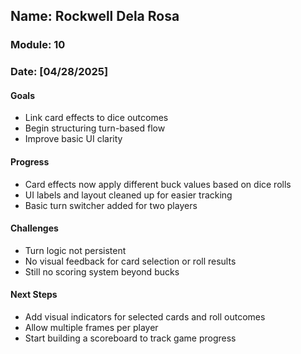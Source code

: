 ## Name: Rockwell Dela Rosa  
### Module: 10  

### Date: [04/28/2025]  

#### Goals  
- Link card effects to dice outcomes  
- Begin structuring turn-based flow  
- Improve basic UI clarity  

#### Progress  
- Card effects now apply different buck values based on dice rolls  
- UI labels and layout cleaned up for easier tracking  
- Basic turn switcher added for two players  

#### Challenges  
- Turn logic not persistent  
- No visual feedback for card selection or roll results  
- Still no scoring system beyond bucks  

#### Next Steps  
- Add visual indicators for selected cards and roll outcomes  
- Allow multiple frames per player  
- Start building a scoreboard to track game progress  
